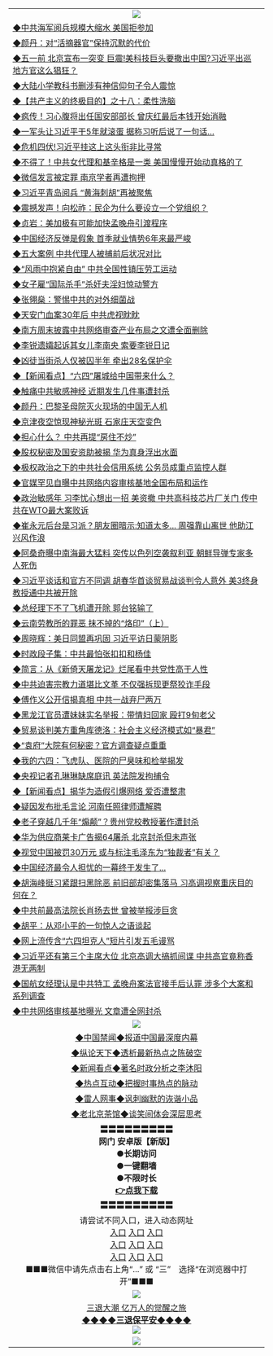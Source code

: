 <table>
  <tr>
    <td align=center><img src="https://github.com/gyhhx/image-upload/blob/master/3.jpg" /></td>
  </tr>
  <tr>
<td align=left>
<a href="https://ctbtfdoocixoa.global.ssl.fastly.net/oo.aspx?name=c1030689&key=ofejcfaxcltk&from=gy">◆中共海军阅兵规模大缩水 美国拒参加</a><br/></td>
  </tr>
  <tr>
<td align=left>
<a href="https://ctbtfdoocixoa.global.ssl.fastly.net/oo.aspx?name=c1030809&key=ofejcfaxcltk&from=gy">◆颜丹：对“活摘器官”保持沉默的代价</a><br/></td>
 </tr>
  <tr>
<td align=left>
<a href="http://ctbtfdoocixoa.global.ssl.fastly.net/oo.aspx?name=c1030735&key=ofejcfaxcltk&from=gy">◆五一前 北京宣布一突变 巨震!美科技巨头要撤出中国?习近平出巡 地方官这么猖狂？</a><br/></td>
 </tr>
   <tr>
<td align=left>
<a href="http://ctbtfdoocixoa.global.ssl.fastly.net/oo.aspx?name=c1030745&key=ofejcfaxcltk&from=gy">◆大陆小学教科书删涉有神信仰句子令人震惊</a><br/></td>
   </tr> 
  <tr>
<td align=left>
<a href="http://ctbtfdoocixoa.global.ssl.fastly.net/oo.aspx?name=c1030795&key=ofejcfaxcltk&from=gy">◆【共产主义的终极目的】之十八：柔性洗脑</a><br/></td>
  </tr> 
 <tr>
<td align=left>
<a href="http://ctbtfdoocixoa.global.ssl.fastly.net/oo.aspx?name=c1030710&key=ofejcfaxcltk&from=gy">◆疯传！习心腹将出任国安部部长 曾庆红最后本钱开始消融</a><br/>
</td>
   </tr>
 <tr>
<td align=left>
<a href="http://ctbtfdoocixoa.global.ssl.fastly.net/oo.aspx?name=c1030657&key=ofejcfaxcltk&from=gy">◆一军头让习近平干5年就滚蛋 据称习听后说了一句话…</a><br/>
</td>
   </tr>
 <tr>
<td align=left>
<a href="http://ctbtfdoocixoa.global.ssl.fastly.net/oo.aspx?name=c1000650&key=ofejcfaxcltk&from=gy">◆危机四伏!习近平挂这上这头衔非比寻常</a><br/></td>
  </tr>
  <tr>
<td align=left>
<a href="http://ctbtfdoocixoa.global.ssl.fastly.net/oo.aspx?name=c1030741&key=ofejcfaxcltk&from=gy">◆不得了！中共女代理和基辛格是一类 美国慢慢开始动真格的了</a><br/></td>
 </tr>
   <tr>
<td align=left>
<a href="http://ctbtfdoocixoa.global.ssl.fastly.net/oo.aspx?name=c1030655&key=ofejcfaxcltk&from=gy">◆微信发言被定罪 南京学者再遭拘押</a><br/>
</td>
   </tr>
 <tr>
<td align=left>
<a href="http://ctbtfdoocixoa.global.ssl.fastly.net/oo.aspx?name=c1030647&key=ofejcfaxcltk&from=gy">◆习近平青岛阅兵 “黄海刺胡”再被聚焦</a><br/></td>
  </tr>
  <tr>
<td align=left>
<a href="http://ctbtfdoocixoa.global.ssl.fastly.net/oo.aspx?name=c1030708&key=ofejcfaxcltk&from=gy">◆震撼发声！向松祚：民企为什么要设立一个党组织？</a><br/></td>
 </tr>
  <tr>
<td align=left>
<a href="http://ctbtfdoocixoa.global.ssl.fastly.net/oo.aspx?name=c1030800&key=ofejcfaxcltk&from=gy">◆贞岩：美加极有可能加快孟晚舟引渡程序</a><br/></td>
 </tr>
   <tr>
<td align=left>
<a href="http://ctbtfdoocixoa.global.ssl.fastly.net/oo.aspx?name=c1030763&key=ofejcfaxcltk&from=gy">◆中国经济反弹是假象 首季就业情势6年来最严峻</a><br/></td>
   </tr> 
  <tr>
<td align=left>
<a href="http://ctbtfdoocixoa.global.ssl.fastly.net/oo.aspx?name=c816833_3_137&key=ofejcfaxcltk&from=gy">◆五大案例 中共代理人被捕前后状况对比</a><br/></td>
  </tr> 
 <tr>
<td align=left>
<a href="http://ctbtfdoocixoa.global.ssl.fastly.net/oo.aspx?name=c1030833&key=ofejcfaxcltk&from=gy">◆“风雨中抱紧自由” 中共全国性镇压劳工运动</a><br/>
</td>
   </tr>
 <tr>
<td align=left>
<a href="http://ctbtfdoocixoa.global.ssl.fastly.net/oo.aspx?name=c1030733&key=ofejcfaxcltk&from=gy">◆女子雇“国际杀手”杀奸夫淫妇惊动警方</a><br/>
</td>
   </tr>
 <tr>
<td align=left>
<a href="http://ctbtfdoocixoa.global.ssl.fastly.net/oo.aspx?name=c1030744&key=ofejcfaxcltk&from=gy">◆张翎燊：警惕中共的对外细菌战</a><br/></td>
  </tr>
  <tr>
<td align=left>
<a href="http://ctbtfdoocixoa.global.ssl.fastly.net/oo.aspx?name=c1030725&key=ofejcfaxcltk&from=gy">◆天安门血案30年后 中共虎视眈眈</a><br/></td>
 </tr>
   <tr>
<td align=left>
<a href="http://ctbtfdoocixoa.global.ssl.fastly.net/oo.aspx?name=c1030784&key=ofejcfaxcltk&from=gy">◆南方周末披露中共网络审查产业布局之文遭全面删除</a><br/>
</td>
   </tr>
 <tr>
<td align=left>
<a href="http://ctbtfdoocixoa.global.ssl.fastly.net/oo.aspx?name=c1030823&key=ofejcfaxcltk&from=gy">◆李锐遗孀起诉其女儿李南央 索要李锐日记</a><br/>
</td>
   </tr>
<tr>
<td align=left>
<a href="https://ctbtfdoocixoa.global.ssl.fastly.net/oo.aspx?name=c1030786&key=ofejcfaxcltk&from=gy">◆凶徒当街杀人仅被囚半年 牵出28名保护伞</a><br/>
</td>       
  <tr>
<td align=left>
<a href="https://ctbtfdoocixoa.global.ssl.fastly.net/oo.aspx?name=c1030583&key=ofejcfaxcltk&from=gy">◆【新闻看点】“六四”屠城给中国带来什么？</a><br/></td>
  </tr>
  <tr>
<td align=left>
<a href="https://ctbtfdoocixoa.global.ssl.fastly.net/oo.aspx?name=c1030519&key=ofejcfaxcltk&from=gy">◆触痛中共敏感神经 近期发生几件事遭封杀</a><br/></td>
 </tr>
  <tr>
<td align=left>
<a href="http://ctbtfdoocixoa.global.ssl.fastly.net/oo.aspx?name=c1030570&key=ofejcfaxcltk&from=gy">◆颜丹：巴黎圣母院灭火现场的中国无人机</a><br/></td>
 </tr>
   <tr>
<td align=left>
<a href="http://ctbtfdoocixoa.global.ssl.fastly.net/oo.aspx?name=c1030542&key=ofejcfaxcltk&from=gy">◆京津夜空惊现神秘光斑 石家庄天空变色</a><br/></td>
   </tr> 
  <tr>
<td align=left>
<a href="http://ctbtfdoocixoa.global.ssl.fastly.net/oo.aspx?name=c1030514&key=ofejcfaxcltk&from=gy">◆担心什么？ 中共再提“房住不炒”</a><br/></td>
  </tr> 
 <tr>
<td align=left>
<a href="http://ctbtfdoocixoa.global.ssl.fastly.net/oo.aspx?name=c1030590&key=ofejcfaxcltk&from=gy">◆股权秘密及国安资助被揭 华为真身浮出水面</a><br/>
</td>
   </tr>
 <tr>
<td align=left>
<a href="http://ctbtfdoocixoa.global.ssl.fastly.net/oo.aspx?name=c1030523&key=ofejcfaxcltk&from=gy">◆极权政治之下的中共社会信用系统 公务员成重点监控人群</a><br/>
</td>
   </tr>
 <tr>
<td align=left>
<a href="http://ctbtfdoocixoa.global.ssl.fastly.net/oo.aspx?name=c1030420&key=ofejcfaxcltk&from=gy">◆官媒罕见自曝中共网络内容审核基地全国布局和运作</a><br/></td>
  </tr>
  <tr>
<td align=left>
<a href="http://ctbtfdoocixoa.global.ssl.fastly.net/oo.aspx?name=c1030546&key=ofejcfaxcltk&from=gy">◆政治敏感年 习李忧心想出一招 美资撤 中共高科技芯片厂关门 传中共在WTO最大案败诉</a><br/></td>
 </tr>
   <tr>
<td align=left>
<a href="http://ctbtfdoocixoa.global.ssl.fastly.net/oo.aspx?name=c1030541&key=ofejcfaxcltk&from=gy">◆崔永元后台是习派？朋友圈暗示:知道太多... 周强靠山离世 他助江兴风作浪</a><br/>
</td>
   </tr>
 <tr>
<td align=left>
<a href="http://ctbtfdoocixoa.global.ssl.fastly.net/oo.aspx?name=c1030538&key=ofejcfaxcltk&from=gy">◆阿桑奇曝中南海最大猛料 突传以色列空袭叙利亚 朝鲜导弹专家多人死伤</a><br/></td>
  </tr>
  <tr>
<td align=left>
<a href="http://ctbtfdoocixoa.global.ssl.fastly.net/oo.aspx?name=c1030540&key=ofejcfaxcltk&from=gy">◆习近平谈话和官方不同调 胡春华首谈贸易战谈判令人意外 美3终身教授通中共被开除</a><br/></td>
 </tr>
  <tr>
<td align=left>
<a href="http://ctbtfdoocixoa.global.ssl.fastly.net/oo.aspx?name=c1030539&key=ofejcfaxcltk&from=gy">◆总经理下不了飞机遭开除 郭台铭输了</a><br/></td>
 </tr>
   <tr>
<td align=left>
<a href="http://ctbtfdoocixoa.global.ssl.fastly.net/oo.aspx?name=c1030534&key=ofejcfaxcltk&from=gy">◆云南劳教所的罪恶 抹不掉的“烙印”（上）</a><br/></td>
   </tr> 
  <tr>
<td align=left>
<a href="http://ctbtfdoocixoa.global.ssl.fastly.net/oo.aspx?name=c1030574&key=ofejcfaxcltk&from=gy">◆周晓辉：美日同盟再巩固 习近平访日蒙阴影</a><br/></td>
  </tr> 
 <tr>
<td align=left>
<a href="http://ctbtfdoocixoa.global.ssl.fastly.net/oo.aspx?name=c1030448&key=ofejcfaxcltk&from=gy">◆时政段子集：中共最怕张扣扣和杨佳</a><br/>
</td>
   </tr>
 <tr>
<td align=left>
<a href="http://ctbtfdoocixoa.global.ssl.fastly.net/oo.aspx?name=c1030572&key=ofejcfaxcltk&from=gy">◆简言：从《新倚天屠龙记》烂尾看中共党性高于人性</a><br/>
</td>
   </tr>
 <tr>
<td align=left>
<a href="http://ctbtfdoocixoa.global.ssl.fastly.net/oo.aspx?name=c1030552&key=ofejcfaxcltk&from=gy">◆中共迫害宗教力道堪比文革 不仅强拆现更祭狡诈手段</a><br/></td>
  </tr>
  <tr>
<td align=left>
<a href="http://ctbtfdoocixoa.global.ssl.fastly.net/oo.aspx?name=c1030424&key=ofejcfaxcltk&from=gy">◆傅作义公开信揭真相 中共一战弃尸两万</a><br/></td>
 </tr>
   <tr>
<td align=left>
<a href="http://ctbtfdoocixoa.global.ssl.fastly.net/oo.aspx?name=c1030537&key=ofejcfaxcltk&from=gy">◆黑龙江官员遭妹妹实名举报：带情妇回家 殴打9旬老父</a><br/>
</td>
   </tr>
 <tr>
<td align=left>
<a href="http://ctbtfdoocixoa.global.ssl.fastly.net/oo.aspx?name=c1030564&key=ofejcfaxcltk&from=gy">◆贸易谈判美方重角库德洛：社会主义经济模式如“暴君”</a><br/>
</td>
   </tr>
<tr>
<td align=left>
<a href="https://ctbtfdoocixoa.global.ssl.fastly.net/oo.aspx?name=c1030584&key=ofejcfaxcltk&from=gy">◆“袁府”大院有何秘密？官方调查疑点重重</a><br/>
</td>       
  <tr>
<td align=left>
<a href="https://ctbtfdoocixoa.global.ssl.fastly.net/oo.aspx?name=c1030349&key=ofejcfaxcltk&from=gy">◆我的六四：飞虎队、医院的尸臭味和检举揭发</a><br/></td>
  </tr>
  <tr>
<td align=left>
<a href="https://ctbtfdoocixoa.global.ssl.fastly.net/oo.aspx?name=c1030323&key=ofejcfaxcltk&from=gy">◆央视记者孔琳琳缺席庭讯 英法院发拘捕令</a><br/></td>
 </tr>
  <tr>
<td align=left>
<a href="http://ctbtfdoocixoa.global.ssl.fastly.net/oo.aspx?name=c1030328&key=ofejcfaxcltk&from=gy">◆【新闻看点】揭华为造假引爆网络 爱否遭整肃</a><br/></td>
 </tr>
   <tr>
<td align=left>
<a href="http://ctbtfdoocixoa.global.ssl.fastly.net/oo.aspx?name=c1030338&key=ofejcfaxcltk&from=gy">◆疑因发布批毛言论 河南任照律师遭解聘</a><br/></td>
   </tr> 
  <tr>
<td align=left>
<a href="http://ctbtfdoocixoa.global.ssl.fastly.net/oo.aspx?name=c1030353&key=ofejcfaxcltk&from=gy">◆老子穿越几千年“煽颠”？贵州党校教授著作遭封杀</a><br/></td>
  </tr> 
 <tr>
<td align=left>
<a href="http://ctbtfdoocixoa.global.ssl.fastly.net/oo.aspx?name=c1030299&key=ofejcfaxcltk&from=gy">◆华为供应商莱卡广告揭64屠杀 北京封杀但未声张</a><br/>
</td>
   </tr>
 <tr>
<td align=left>
<a href="http://ctbtfdoocixoa.global.ssl.fastly.net/oo.aspx?name=c1030239&key=ofejcfaxcltk&from=gy">◆视觉中国被罚30万元 或与标注毛泽东为“独裁者”有关？</a><br/>
</td>
   </tr>
 <tr>
<td align=left>
<a href="http://ctbtfdoocixoa.global.ssl.fastly.net/oo.aspx?name=c1030245&key=ofejcfaxcltk&from=gy">◆中国经济最令人担忧的一幕终于发生了...</a><br/></td>
  </tr>
  <tr>
<td align=left>
<a href="http://ctbtfdoocixoa.global.ssl.fastly.net/oo.aspx?name=c1030297&key=ofejcfaxcltk&from=gy">◆胡海峰挺习紧跟扫黑除恶 前旧部却密集落马 习高调视察重庆目的何在？</a><br/></td>
 </tr>
   <tr>
<td align=left>
<a href="http://ctbtfdoocixoa.global.ssl.fastly.net/oo.aspx?name=c1030295&key=ofejcfaxcltk&from=gy">◆中共前最高法院长肖扬去世 曾被举报涉巨贪</a><br/>
</td>
   </tr>
 <tr>
<td align=left>
<a href="http://ctbtfdoocixoa.global.ssl.fastly.net/oo.aspx?name=c1030305&key=ofejcfaxcltk&from=gy">◆胡平：从邓小平的一句惊人之语谈起</a><br/></td>
  </tr>
  <tr>
<td align=left>
<a href="http://ctbtfdoocixoa.global.ssl.fastly.net/oo.aspx?name=c1030306&key=ofejcfaxcltk&from=gy">◆网上流传含“六四坦克人”短片引发五毛谩骂</a><br/></td>
 </tr>
  <tr>
<td align=left>
<a href="http://ctbtfdoocixoa.global.ssl.fastly.net/oo.aspx?name=c1030271&key=ofejcfaxcltk&from=gy">◆习近平还有第三个主席大位 北京高调大搞抓间谍 中共高官竟称香港无两制</a><br/></td>
 </tr>
   <tr>
<td align=left>
<a href="http://ctbtfdoocixoa.global.ssl.fastly.net/oo.aspx?name=c1030283&key=ofejcfaxcltk&from=gy">◆国航女经理认是中共特工 孟晚舟案法官接手后认罪 涉多个大案和系列调查</a><br/></td>
   </tr> 
  <tr>
<td align=left>
<a href="http://ctbtfdoocixoa.global.ssl.fastly.net/oo.aspx?name=c1030358&key=ofejcfaxcltk&from=gy">◆中共网络审核基地曝光 文章遭全网封杀</a><br/></td>
  </tr> 
  <tr>
    <td align=center><img src="https://github.com/gyhhx/image-upload/blob/master/2.jpg" /></td>
  </tr>
  <tr>
  <td align=center>
<a href="http://ctbtfdoocixoa.global.ssl.fastly.net/oo.aspx?name=c816860&key=ofejcfaxcltk&from=gy&tag=99733110">◆中国禁闻◆报道中国最深度内幕</a><br/>
   </tr>
  <tr>
     <td align=center>
<a href="http://ctbtfdoocixoa.global.ssl.fastly.net/oo.aspx?name=c816855&key=ofejcfaxcltk&from=gy&tag=997110">◆纵论天下◆透析最新热点之陈破空</a><br/>
   </tr>
   <tr>
      <td align=center>
<a href="http://ctbtfdoocixoa.global.ssl.fastly.net/oo.aspx?name=c838308&key=ofejcfaxcltk&from=gy&tag=9973110">◆新闻看点◆著名时政分析之李沐阳</a><br/>
   </tr>
   <tr>
     <td align=center>
<a href="http://ctbtfdoocixoa.global.ssl.fastly.net/oo.aspx?name=c816852&key=ofejcfaxcltk&from=gy&tag=9733110">◆热点互动◆把握时事热点的脉动</a><br/>
   </tr>
   <tr>
      <td align=center>
<a href="http://ctbtfdoocixoa.global.ssl.fastly.net/oo.aspx?name=c816694&key=ofejcfaxcltk&from=gy&tag=93310">◆雷人网事◆讽刺幽默的诙谐小品</a><br/>
   </tr>
   <tr>
    <td align=center>
<a href="http://ctbtfdoocixoa.global.ssl.fastly.net/oo.aspx?name=c816650&key=ofejcfaxcltk&from=gy&tag=9973110">◆老北京茶馆◆谈笑间体会深层思考</a><br/>
   </tr>
   <tr>
    <td align=center>
 <b>〓〓〓〓〓〓〓〓〓<br/>网门 安卓版【新版】<br/> ●长期访问<br/> ●一键翻墙<br/>  ●不限时长<br/> 
 <a href="https://share.weiyun.com/5Xp0WNj">👉<b>点我下载</a><br/>〓〓〓〓〓〓〓〓〓<br/>
    </td>
    </tr>
   <tr>
    <td align=center>请尝试不同入口，进入动态网址<br/>
      <a href="https://s3.us-east-2.amazonaws.com/ogateo/show.htm">入口</a>
      <a href="https://s3.ca-central-1.amazonaws.com/ogatec/show.htm">入口</a>
      <a href="https://s3.ap-southeast-2.amazonaws.com/ogatey/show.htm">入口</a><br/>
      <a href="https://s3.ap-northeast-2.amazonaws.com/ogates/show.htm">入口</a>
      <a href="https://s3.eu-central-1.amazonaws.com/ogatef/show.htm">入口</a>
      <a href="https://s3.ap-south-1.amazonaws.com/ogatem/show.htm">入口</a><br/>
      <a href="https://s3-us-west-1.amazonaws.com/ogaten/show.htm">入口</a>
      <a href="https://s3.eu-west-2.amazonaws.com/ogatel/show.htm">入口</a>
      <a href="https://s3.ap-northeast-1.amazonaws.com/ogatet/show.htm">入口</a><br/>
      ■■■微信中请先点击右上角“...” 或 “三”　选择“在浏览器中打开”■■■<b><br/>
    </td>
  </tr>
  <tr>
    <td align=center><img src="https://github.com/gyhhx/image-upload/blob/master/3.jpg" /> </td>
</tr>
  <tr>  
  <td align=center>
  <a href="http://ctbtfdoocixoa.global.ssl.fastly.net/oo.aspx?name=c894205&key=ofejcfaxcltk&from=gy&tag=9973110">三退大潮 亿万人的觉醒之旅</a><br/>
      <a href="http://ctbtfdoocixoa.global.ssl.fastly.net/oo.aspx?name=ogQuit.aspx&key=ofejcfaxcltk&from=gy"><b>◆◆◆◆三退保平安◆◆◆◆<br/></a>
      <img src="https://github.com/gyhhx/image-upload/blob/master/3t.jpg" /><br/>
      </td>
  </tr>
   <tr>
    <td align=center><img src="https://raw.githubusercontent.com/oGate2/Up/master/oGate_640.jpg"/></td>
  </tr>
</table>


